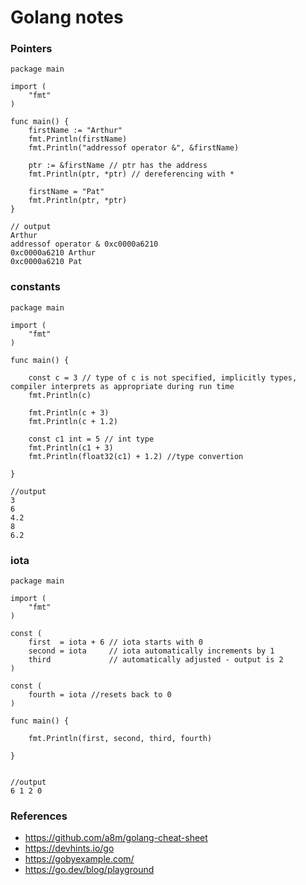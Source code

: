# Golang notes

### Pointers

```
package main

import (
	"fmt"
)

func main() {
	firstName := "Arthur"
	fmt.Println(firstName)
	fmt.Println("addressof operator &", &firstName)

	ptr := &firstName // ptr has the address
	fmt.Println(ptr, *ptr) // dereferencing with *

	firstName = "Pat"
	fmt.Println(ptr, *ptr)
}

// output
Arthur
addressof operator & 0xc0000a6210
0xc0000a6210 Arthur
0xc0000a6210 Pat

```

### constants

```
package main

import (
	"fmt"
)

func main() {

	const c = 3 // type of c is not specified, implicitly types, compiler interprets as appropriate during run time
	fmt.Println(c)

	fmt.Println(c + 3)
	fmt.Println(c + 1.2)

	const c1 int = 5 // int type
	fmt.Println(c1 + 3)
	fmt.Println(float32(c1) + 1.2) //type convertion

}

//output
3
6
4.2
8
6.2

```

### iota

```
package main

import (
	"fmt"
)

const (
	first  = iota + 6 // iota starts with 0
	second = iota     // iota automatically increments by 1
	third             // automatically adjusted - output is 2
)

const (
	fourth = iota //resets back to 0
)

func main() {

	fmt.Println(first, second, third, fourth)

}


//output
6 1 2 0
```

### References
- https://github.com/a8m/golang-cheat-sheet
- https://devhints.io/go
- https://gobyexample.com/
- https://go.dev/blog/playground
